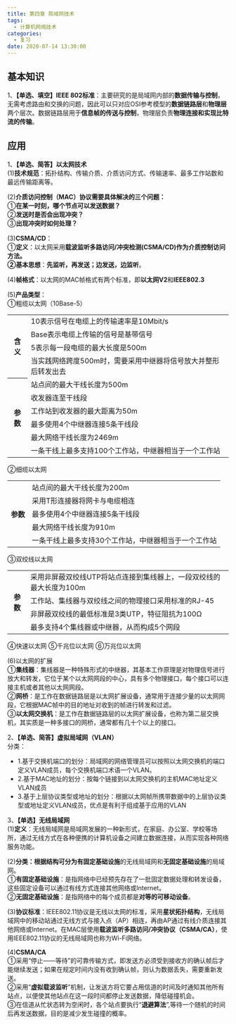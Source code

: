 ```yaml
---
title: 第四章 局域网技术
tags:
  - 计算机网络技术
categories:
  - 复习
date: 2020-07-14 13:30:00
---
```

## 基本知识  
1、**【单选、填空】IEEE 802标准**：主要研究的是局域网内部的**数据传输与控制**，无需考虑路由和交换的问题，因此可以只对应OSI参考模型的**数据链路层**和**物理层**两个层次。数据链路层用于**信息帧的传送与控制**，物理层负责**物理连接和实现比特流的传输**。  

## 应用  
1、**【单选、简答】以太网技术**  
(1)**技术规范**：拓扑结构、传输介质、介质访问方式、传输速率、最多工作站数和最远传输距离等。  

(2)**介质访问控制（MAC）协议需要具体解决的三个问题：**  
①**在某一时刻，哪个节点可以发送数据？**  
②**发送时是否会出现冲突？**  
③**出现冲突时如何处理？**  

(3)**CSMA/CD**：  
①**定义**：以太网采用**载波监听多路访问/冲突检测(CSMA/CD)**作为介质控制访问方法。  
②**基本思想**：**先监听，再发送；边发送，边监听**。  

(4)**帧格式**：以太网的MAC帧格式有两个标准，即**以太网V2**和**IEEE802.3**  

(5)**产品类型**：  
①粗缆以太网（10Base-5）  
<table>
	<tr>
		<th rowspan="5">含义</th>
	</tr>
	<tr>
		<td>10表示信号在电缆上的传输速率是10Mbit/s</td>
	</tr>
	<tr>
		<td>Base表示电缆上传输的信号是基带信号</td>
	</tr>
	<tr>
		<td>5表示每一段电缆的最大长度是500m</td>
	</tr>
	<tr>
		<td>当实践网络跨度500m时，需要采用中继器将信号放大并整形后转发出去</td>
	</tr>
	<tr>
		<th rowspan="7">参数</th>
	</tr>
	<tr>
		<td>站点间的最大干线长度为500m</td>
	</tr>
	<tr>
		<td>收发器连至干线段</td>
	</tr>
	<tr>
		<td>工作站到收发器的最大距离为50m</td>
	</tr>
	<tr>
		<td>最多使用4个中继器连接5条干线段</td>
	</tr>
	<tr>
		<td>最大网络干线长度为2469m</td>
	</tr>
	<tr>
		<td>一条干线上最多支持100个工作站，中继器相当于一个工作站</td>
	</tr>
</table>
②细缆以太网  
<table>
	<tr>
		<th rowspan="6">参数</th>
	</tr>
	<tr>
		<td>站点间的最大干线长度为200m</td>
	</tr>
	<tr>
		<td>采用T形连接器将网卡与电缆相连</td>
	</tr>
	<tr>
		<td>最多使用4个中继器连接5条干线段</td>
	</tr>
	<tr>
		<td>最大网络干线长度为910m</td>
	</tr>
	<tr>
		<td>一条干线上最多支持30个工作站，中继器相当于一个工作站</td>
	</tr>
</table>
③双绞线以太网  
<table>
	<tr>
		<th rowspan="5">参数</th>
	</tr>
	<tr>
		<td>采用非屏蔽双绞线UTP将站点连接到集线器上，一段双绞线的最大长度为100m</td>
	</tr>
	<tr>
		<td>工作站、集线器与双绞线之间的物理接口采用标准的RJ-45</td>
	</tr>
	<tr>
		<td>非屏蔽双绞线的最低标准是3类UTP，特征阻抗为100Ω</td>
	</tr>
	<tr>
		<td>最多支持4个集线器或中继器，从而构成5个网段</td>
	</tr>
</table>
④快速以太网  
⑤千兆位以太网  
⑥万兆位以太网  

(6)以太网的扩展  
①**集线器**：集线器是一种特殊形式的中继器，其基本工作原理是对物理信号进行放大和转发，它位于某个以太网网段的中心，具有多个物理接口，每个接口可以连接主机或者其他以太网网段。  
②**网桥**：是工作在数据链路层是以太网扩展设备，通常用于连接少量的以太网网段，它根据MAC帧中的目的地址对收到的帧进行转发和过滤。  
③**以太网交换机**：是工作在数据链路层的以太网扩展设备，也称为第二层交换机，其实质是一种多接口的网桥，通常都有几十个以上的接口。  

2、**【单选、简答】虚拟局域网（VLAN）**  
分类：  
 - 1.基于交换机端口的划分：局域网的网络管理员可以按照以太网交换机的端口定义VLAN成员，每个交换机端口术语一个VLAN。
 - 2.基于MAC地址的划分：按每个链接到以太网交换机的主机MAC地址定义VLAN成员
 - 3.基于上层协议类型或地址的划分：根据以太网帧所携带数据中的上层协议类型或地址定义VLAN成员，优点是有利于组成基于应用的VLAN

3、**【单选】无线局域网**  
(1)**定义**：无线局域网是局域网发展的一种新形式，在家庭、办公室、学校等场所，通过无线方式在各种便携的计算机设备之间建立数据连接，从而实现各种网络服务功能。  

(2)**分类：**根据结构可分为**有固定基础设施**的无线局域网和**无固定基础设施**的局域网。  
①**有固定基础设施**：是指网络中已经预先存在了一批固定数据处理和转发设备，这些固定设备可以通过有线方式连接其他网络或Internet。  
②**无固定基础设施**：是指网络中的每个成员都是**对等的可移动设备**。  

(3)**协议标准**：IEEE802.11协议是无线以太网的标准，采用**星状拓扑结构**，无线局域网中的移动站通过无线方式与接入点（AP）相连，再由AP通过有线介质连接其他网络或Internet。在MAC层使用**载波监听多路访问/冲突协议（CSMA/CA）**，使用IEEE802.11协议的无线局域网也称为Wi-Fi网络。  

(4)**CSMA/CA**  
①采用“停止——等待”的可靠传输方式，即发送方必须受到接收方的确认帧后才能继续发送；如果在规定时间内没有收到确认帧，则认为数据丢失，需要重新发送。  
②采用“**虚拟载波监听**”机制，让发送方将它要占用信道的时间及时通知其他所有站点，以便使其他站点在这一段时间都停止发送数据，降低碰撞机会。  
③在信道从忙状态转为空闲时，各个站点要执行“**退避算法**”,等待一个随机的时间后再发送数据，目的是减少发生碰撞的概率。